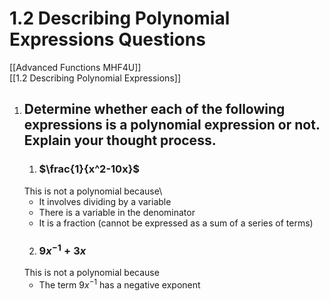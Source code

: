 # 1.2 Describing Polynomial Expressions Questions
[[Advanced Functions MHF4U]]\
[[1.2 Describing Polynomial Expressions]]

1. ## Determine whether each of the following expressions is a polynomial expression or not. Explain your thought process.
	1. ### $\frac{1}{x^2-10x}$
	This is not a polynomial because\
	* It involves dividing by a variable
	* There is a variable in the denominator
	* It is a fraction (cannot be expressed as a sum of a series of terms)
	2. ### $9x^{-1}+3x$
	This is not a polynomial because
	* The term $9x^{-1}$ has a negative exponent